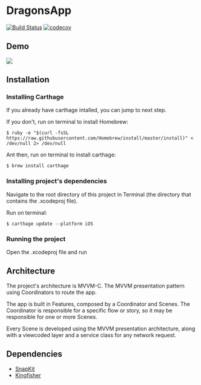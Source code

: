 # DragonsApp 
[![Build Status](https://travis-ci.com/GabrielSilveiraa/DragonsApp.svg?branch=develop)](https://travis-ci.com/GabrielSilveiraa/DragonsApp) [![codecov](https://codecov.io/gh/GabrielSilveiraa/DragonsApp/branch/develop/graph/badge.svg)](https://codecov.io/gh/GabrielSilveiraa/DragonsApp)

## Demo

![](demo.gif)

## Installation

### Installing Carthage
If you already have carthage intalled, you can jump to next step.

If you don't, run on terminal to install Homebrew:
```
$ ruby -e "$(curl -fsSL https://raw.githubusercontent.com/Homebrew/install/master/install)" < /dev/null 2> /dev/null
```

Ant then, run on terminal to install carthage:
```
$ brew install carthage
```

### Installing project's dependencies
Navigate to the root directory of this project in Terminal (the directory that contains the .xcodeproj file).

Run on terminal:
```
$ carthage update --platform iOS
```

### Running the project
Open the .xcodeproj file and run


## Architecture

The project's architecture is MVVM-C. The MVVM presentation pattern using Coordinators to route the app.

The app is built in Features, composed by a Coordinator and Scenes.
The Coordinator is responsible for a specific flow or story, so it may be responsible for one or more Scenes.

Every Scene is developed using the MVVM presentation architecture, along with a viewcoded layer and a service class for any network request.


## Dependencies

* [SnapKit](https://github.com/SnapKit/SnapKit)
* [Kingfisher](https://github.com/onevcat/Kingfisher)
